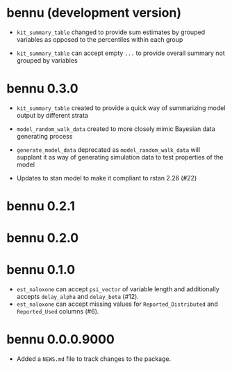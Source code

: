 # bennu (development version)

* `kit_summary_table`  changed to provide sum estimates by grouped variables
as opposed to the percentiles within each group

* `kit_summary_table`  can accept empty `...` to provide overall summary
not grouped by variables

# bennu 0.3.0

* `kit_summary_table` created to provide a quick way of summarizing model 
output by different strata

* `model_random_walk_data` created to more closely mimic Bayesian data 
generating process

* `generate_model_data` deprecated as `model_random_walk_data` will supplant it
as way of generating simulation data to test properties of the model

* Updates to stan model to make it compliant to rstan 2.26 (#22)

# bennu 0.2.1

# bennu 0.2.0

# bennu 0.1.0

* `est_naloxone` can accept `psi_vector` of variable length and additionally
accepts `delay_alpha` and `delay_beta` (#12).
* `est_naloxone` can accept missing values for `Reported_Distributed` and
`Reported_Used` columns (#6).

# bennu 0.0.0.9000

* Added a `NEWS.md` file to track changes to the package.
